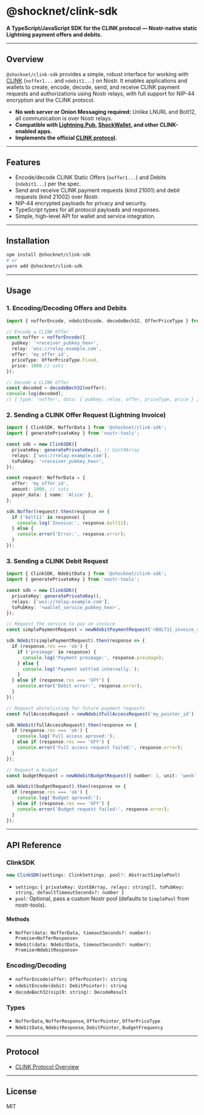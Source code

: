 # @shocknet/clink-sdk

**A TypeScript/JavaScript SDK for the CLINK protocol — Nostr-native static Lightning payment offers and debits.**

---

## Overview

`@shocknet/clink-sdk` provides a simple, robust interface for working with [CLINK](https://github.com/shocknet/CLINK/) (`noffer1...` and `ndebit1...`) on Nostr. It enables applications and wallets to create, encode, decode, send, and receive CLINK payment requests and authorizations using Nostr relays, with full support for NIP-44 encryption and the CLINK protocol.

- **No web server or Onion Messaging required:** Unlike LNURL and Bolt12, all communication is over Nostr relays.
- **Compatible with [Lightning.Pub](https://github.com/shocknet/Lightning.Pub), [ShockWallet](https://shockwallet.app), and other CLINK-enabled apps.**
- **Implements the official [CLINK protocol](https://github.com/shocknet/CLINK).**

---

## Features

- Encode/decode CLINK Static Offers (`noffer1...`) and Debits (`ndebit1...`) per the spec.
- Send and receive CLINK payment requests (kind 21001) and debit requests (kind 21002) over Nostr.
- NIP-44 encrypted payloads for privacy and security.
- TypeScript types for all protocol payloads and responses.
- Simple, high-level API for wallet and service integration.

---

## Installation

```bash
npm install @shocknet/clink-sdk
# or
yarn add @shocknet/clink-sdk
```

---

## Usage

### 1. Encoding/Decoding Offers and Debits

```ts
import { nofferEncode, ndebitEncode, decodeBech32, OfferPriceType } from '@shocknet/clink-sdk';

// Encode a CLINK Offer
const noffer = nofferEncode({
  pubkey: '<receiver_pubkey_hex>',
  relay: 'wss://relay.example.com',
  offer: 'my_offer_id',
  priceType: OfferPriceType.Fixed,
  price: 1000 // sats
});

// Decode a CLINK Offer
const decoded = decodeBech32(noffer);
console.log(decoded);
// { type: 'noffer', data: { pubkey, relay, offer, priceType, price } }
```

### 2. Sending a CLINK Offer Request (Lightning Invoice)

```ts
import { ClinkSDK, NofferData } from '@shocknet/clink-sdk';
import { generatePrivateKey } from 'nostr-tools';

const sdk = new ClinkSDK({
  privateKey: generatePrivateKey(), // Uint8Array
  relays: ['wss://relay.example.com'],
  toPubKey: '<receiver_pubkey_hex>',
});

const request: NofferData = {
  offer: 'my_offer_id',
  amount: 1000, // sats
  payer_data: { name: 'Alice' },
};

sdk.Noffer(request).then(response => {
  if ('bolt11' in response) {
    console.log('Invoice:', response.bolt11);
  } else {
    console.error('Error:', response.error);
  }
});
```

### 3. Sending a CLINK Debit Request

```ts
import { ClinkSDK, NdebitData } from '@shocknet/clink-sdk';
import { generatePrivateKey } from 'nostr-tools';

const sdk = new ClinkSDK({
  privateKey: generatePrivateKey(),
  relays: ['wss://relay.example.com'],
  toPubKey: '<wallet_service_pubkey_hex>',
});

// Request the service to pay an invoice
const simplePaymentRequest = newNdebitPaymentRequest('<BOLT11_invoice_string>', 5000, 'my_pointer_id')

sdk.Ndebit(simplePaymentRequest).then(response => {
  if (response.res === 'ok') {
    if ('preimage' in response) {
      console.log('Payment preimage:', response.preimage);
    } else {
      console.log('Payment settled internally.');
    }
  } else if (response.res === 'GFY') {
    console.error('Debit error:', response.error);
  }
});

// Request whitelisting for future payment requests
const fullAccessRequest = newNdebitFullAccessRequest('my_pointer_id')

sdk.Ndebit(fullAccessRequest).then(response => {
  if (response.res === 'ok') {
    console.log('Full access aproved:');
  } else if (response.res === 'GFY') {
    console.error('Full access request failed:', response.error);
  }
});

// Request a budget
const budgetRequest = newNdebitBudgetRequest({ number: 1, unit: 'week' }, 1000, 'my_pointer_id')

sdk.Ndebit(budgetRequest).then(response => {
  if (response.res === 'ok') {
    console.log('Budget aproved:');
  } else if (response.res === 'GFY') {
    console.error('Budget request failed:', response.error);
  }
});

```

---

## API Reference

### ClinkSDK

```ts
new ClinkSDK(settings: ClinkSettings, pool?: AbstractSimplePool)
```
- `settings`: `{ privateKey: Uint8Array, relays: string[], toPubKey: string, defaultTimeoutSeconds?: number }`
- `pool`: Optional, pass a custom Nostr pool (defaults to `SimplePool` from nostr-tools).

#### Methods
- `Noffer(data: NofferData, timeoutSeconds?: number): Promise<NofferResponse>`
- `Ndebit(data: NdebitData, timeoutSeconds?: number): Promise<NdebitResponse>`

### Encoding/Decoding
- `nofferEncode(offer: OfferPointer): string`
- `ndebitEncode(debit: DebitPointer): string`
- `decodeBech32(nip19: string): DecodeResult`

### Types
- `NofferData`, `NofferResponse`, `OfferPointer`, `OfferPriceType`
- `NdebitData`, `NdebitResponse`, `DebitPointer`, `BudgetFrequency`

---

## Protocol

- [CLINK Protocol Overview](https://github.com/shocknet/CLINK)

---

## License

MIT

